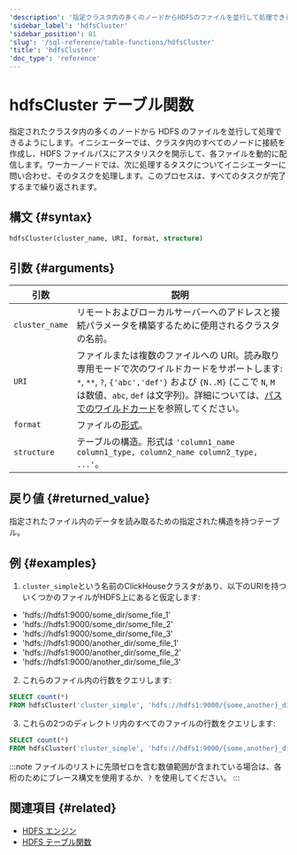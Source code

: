 ```yaml
---
'description': '指定クラスタ内の多くのノードからHDFSのファイルを並行して処理できるようにします。'
'sidebar_label': 'hdfsCluster'
'sidebar_position': 81
'slug': '/sql-reference/table-functions/hdfsCluster'
'title': 'hdfsCluster'
'doc_type': 'reference'
---
```



# hdfsCluster テーブル関数

指定されたクラスタ内の多くのノードから HDFS のファイルを並行して処理できるようにします。イニシエーターでは、クラスタ内のすべてのノードに接続を作成し、HDFS ファイルパスにアスタリスクを開示して、各ファイルを動的に配信します。ワーカーノードでは、次に処理するタスクについてイニシエーターに問い合わせ、そのタスクを処理します。このプロセスは、すべてのタスクが完了するまで繰り返されます。

## 構文 {#syntax}

```sql
hdfsCluster(cluster_name, URI, format, structure)
```

## 引数 {#arguments}

| 引数            | 説明                                                                                                                                                                                                                                                                                     |
|-----------------|-----------------------------------------------------------------------------------------------------------------------------------------------------------------------------------------------------------------------------------------------------------------------------------------|
| `cluster_name`  | リモートおよびローカルサーバーへのアドレスと接続パラメータを構築するために使用されるクラスタの名前。                                                                                                                                                                                         |
| `URI`           | ファイルまたは複数のファイルへの URI。読み取り専用モードで次のワイルドカードをサポートします: `*`, `**`, `?`, `{'abc','def'}` および `{N..M}`  (ここで `N`, `M` は数値、`abc`, `def` は文字列)。詳細については、[パスでのワイルドカード](../../engines/table-engines/integrations/s3.md#wildcards-in-path)を参照してください。 |
| `format`        | ファイルの[形式](/sql-reference/formats)。                                                                                                                                                                                                                                               |
| `structure`     | テーブルの構造。形式は `'column1_name column1_type, column2_name column2_type, ...'`。                                                                                                                                                                                                     |

## 戻り値 {#returned_value}

指定されたファイル内のデータを読み取るための指定された構造を持つテーブル。

## 例 {#examples}

1.  `cluster_simple`という名前のClickHouseクラスタがあり、以下のURIを持ついくつかのファイルがHDFS上にあると仮定します:

- 'hdfs://hdfs1:9000/some_dir/some_file_1'
- 'hdfs://hdfs1:9000/some_dir/some_file_2'
- 'hdfs://hdfs1:9000/some_dir/some_file_3'
- 'hdfs://hdfs1:9000/another_dir/some_file_1'
- 'hdfs://hdfs1:9000/another_dir/some_file_2'
- 'hdfs://hdfs1:9000/another_dir/some_file_3'

2.  これらのファイル内の行数をクエリします:

```sql
SELECT count(*)
FROM hdfsCluster('cluster_simple', 'hdfs://hdfs1:9000/{some,another}_dir/some_file_{1..3}', 'TSV', 'name String, value UInt32')
```

3.  これらの2つのディレクトリ内のすべてのファイルの行数をクエリします:

```sql
SELECT count(*)
FROM hdfsCluster('cluster_simple', 'hdfs://hdfs1:9000/{some,another}_dir/*', 'TSV', 'name String, value UInt32')
```

:::note
ファイルのリストに先頭ゼロを含む数値範囲が含まれている場合は、各桁のためにブレース構文を使用するか、`?` を使用してください。
:::

## 関連項目 {#related}

- [HDFS エンジン](../../engines/table-engines/integrations/hdfs.md)
- [HDFS テーブル関数](../../sql-reference/table-functions/hdfs.md)

